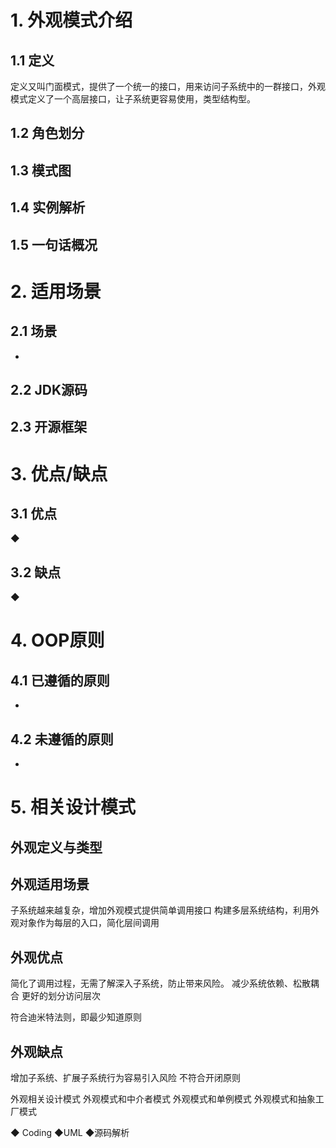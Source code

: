 # 1. 外观模式介绍

## 1.1 定义

定义又叫门面模式，提供了一个统一的接口，用来访问子系统中的一群接口，外观模式定义了一个高层接口，让子系统更容易使用，类型结构型。

## 1.2 角色划分



## 1.3 模式图





## 1.4 实例解析



## 1.5 一句话概况



# 2. 适用场景

## 2.1 场景

- 

## 2.2 JDK源码



## 2.3 开源框架



# 3. 优点/缺点

## 3.1 优点

◆



## 3.2 缺点

◆





# 4. OOP原则

## 4.1 已遵循的原则

- 

## 4.2 未遵循的原则

- 

# 5. 相关设计模式

## 外观定义与类型





## 外观适用场景

子系统越来越复杂，增加外观模式提供简单调用接口
构建多层系统结构，利用外观对象作为每层的入口，简化层间调用



## 外观优点

简化了调用过程，无需了解深入子系统，防止带来风险。
减少系统依赖、松散耦合
更好的划分访问层次

符合迪米特法则，即最少知道原则



## 外观缺点

增加子系统、扩展子系统行为容易引入风险
不符合开闭原则



外观相关设计模式
外观模式和中介者模式
外观模式和单例模式
外观模式和抽象工厂模式





◆ Coding
◆UML
◆源码解析







